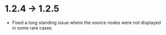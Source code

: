 # 1.2.4 -> 1.2.5

- Fixed a long standing issue where the source nodes were not displayed in some rare cases.


